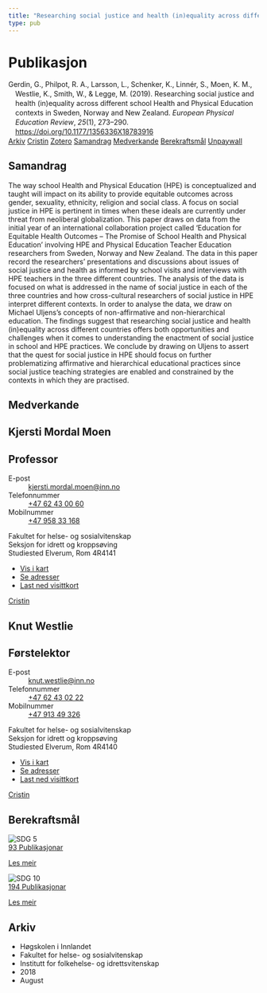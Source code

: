 ```yaml
---
title: "Researching social justice and health (in)equality across different school Health and Physical Education contexts in Sweden, Norway and New Zealand"
type: pub
---
```

<h1>Publikasjon</h1>
<article id="csl-bib-container-9IM4GFE5" class="csl-bib-container">
  <div class="csl-bib-body" style="line-height: 1.35; padding-left: 1em; text-indent:-1em;">
  <div class="csl-entry">Gerdin, G., Philpot, R. A., Larsson, L., Schenker, K., Linn&#xE9;r, S., Moen, K. M., Westlie, K., Smith, W., &amp; Legge, M. (2019). Researching social justice and health (in)equality across different school Health and Physical Education contexts in Sweden, Norway and New Zealand. <i>European Physical Education Review</i>, <i>25</i>(1), 273&#x2013;290. <a href="https://doi.org/10.1177/1356336X18783916">https://doi.org/10.1177/1356336X18783916</a></div>
</div>
  <div class="csl-bib-buttons">
    <a href="#taxonomy-article-9IM4GFE5" class="csl-bib-button">Arkiv</a>
    <a href="https://app.cristin.no/results/show.jsf?id=1599877" alt="Cristin URL" class="csl-bib-button">Cristin</a>
    <a href="http://zotero.org/groups/5022929/items/9IM4GFE5" alt="Zotero URL" class="csl-bib-button">Zotero</a>
    <a href="#abstract-article-9IM4GFE5" class="csl-bib-button">Samandrag</a>
    <a href="#contributors-article-9IM4GFE5" class="csl-bib-button">Medverkande</a>
    <a href="#sdg-article-9IM4GFE5" class="csl-bib-button">Berekraftsmål</a>
    <a href="https://journals.sagepub.com/doi/pdf/10.1177/1356336X18783916" class="csl-bib-button">Unpaywall</a>
  </div>
  <div id="csl-bib-meta-container-9IM4GFE5"></div>
</article>
<div id="csl-bib-meta-9IM4GFE5" class="csl-bib-meta">
  <article id="abstract-article-9IM4GFE5" class="abstract-article">
    <h1>Samandrag</h1>
    The way school Health and Physical Education (HPE) is conceptualized and taught will impact on its 
ability to provide equitable outcomes across gender, sexuality, ethnicity, religion and social class. A 
focus on social justice in HPE is pertinent in times when these ideals are currently under threat 
from neoliberal globalization. This paper draws on data from the initial year of an international 
collaboration project called ‘Education for Equitable Health Outcomes – The Promise of School 
Health and Physical Education’ involving HPE and Physical Education Teacher Education 
researchers from Sweden, Norway and New Zealand. The data in this paper record the 
researchers’ presentations and discussions about issues of social justice and health as informed by 
school visits and interviews with HPE teachers in the three different countries. The analysis of the 
data is focused on what is addressed in the name of social justice in each of the three countries and 
how cross-cultural researchers of social justice in HPE interpret different contexts. In order to 
analyse the data, we draw on Michael Uljens’s concepts of non-affirmative and non-hierarchical 
education. The findings suggest that researching social justice and health (in)equality across different 
countries offers both opportunities and challenges when it comes to understanding the 
enactment of social justice in school and HPE practices. We conclude by drawing on Uljens to 
assert that the quest for social justice in HPE should focus on further problematizing affirmative 
and hierarchical educational practices since social justice teaching strategies are enabled and 
constrained by the contexts in which they are practised.
  </article>
  <article id="contributors-article-9IM4GFE5" class="contributors-article">
    <h1>Medverkande</h1>
    <div class="personas">
<div class="vrtx-hinn-person-card">
<div class="photo">
<i class="lar la-user-circle missing-person"></i>
</div>
<div class="info">
<hgroup><h1>Kjersti Mordal Moen</h1>
<h2>Professor</h2>
</hgroup><dl>
<dt>E-post</dt>
<dd>
<a href="mailto:kjersti.mordal.moen@inn.no">kjersti.mordal.moen@inn.no</a>
</dd>
<dt>Telefonnummer</dt>
<dd><a href="tel:+4762430060">
+47 62 43 00 60
</a></dd>
<dt>Mobilnummer</dt>
<dd><a href="tel:+4795833168">
+47 958 33 168
</a></dd>
</dl>
<p>
Fakultet for helse- og sosialvitenskap<br>
Seksjon for idrett og kroppsøving<br>
Studiested Elverum,
Rom 4R4141
</p>
<ul class="vrtx-hinn-links">
<li><a href="https://www.google.com/maps?q=60.88156,11.53723">Vis i kart</a></li>
<li><a href="https://www.inn.no/finn-en-ansatt/kjersti-mordal-moen.html#vrtx-hinn-addresses">Se adresser</a></li>
<li><a href="https://www.inn.no/finn-en-ansatt/kjersti-mordal-moen.html?vrtx=vcf">Last ned visittkort</a></li>
</ul>
</div>
</div>
<a href="https://app.cristin.no/persons/show.jsf?id=53554" alt="Cristin URL" class="personas-cristin">Cristin</a>
</div> <div class="personas">
<div class="vrtx-hinn-person-card">
<div class="photo">
<i class="lar la-user-circle missing-person"></i>
</div>
<div class="info">
<hgroup><h1>Knut Westlie</h1>
<h2>Førstelektor</h2>
</hgroup><dl>
<dt>E-post</dt>
<dd>
<a href="mailto:knut.westlie@inn.no">knut.westlie@inn.no</a>
</dd>
<dt>Telefonnummer</dt>
<dd><a href="tel:+4762430222">
+47 62 43 02 22
</a></dd>
<dt>Mobilnummer</dt>
<dd><a href="tel:+4791349326">
+47 913 49 326
</a></dd>
</dl>
<p>
Fakultet for helse- og sosialvitenskap<br>
Seksjon for idrett og kroppsøving<br>
Studiested Elverum,
Rom 4R4140
</p>
<ul class="vrtx-hinn-links">
<li><a href="https://www.google.com/maps?q=60.88156,11.53723">Vis i kart</a></li>
<li><a href="https://www.inn.no/finn-en-ansatt/knut-westlie.html#vrtx-hinn-addresses">Se adresser</a></li>
<li><a href="https://www.inn.no/finn-en-ansatt/knut-westlie.html?vrtx=vcf">Last ned visittkort</a></li>
</ul>
</div>
</div>
<a href="https://app.cristin.no/persons/show.jsf?id=620342" alt="Cristin URL" class="personas-cristin">Cristin</a>
</div>
  </article>
  <article id="sdg-article-9IM4GFE5" class="sdg-article">
    <h1>Berekraftsmål</h1>
    <div class="sdg-container"><div id="sdg5" class="sdg">
<img src="{{< params subfolder >}}images/sdg/sdg05_no.png" class="image" alt="SDG 5">
<div class="sdg-overlay">
<a href="{{< params subfolder >}}no/archive/?sdg=5#archive" class="sdg-publication-count"><span>93</span> Publikasjonar</a>
<p><a href="https://www.fn.no/om-fn/fns-baerekraftsmaal/likestilling-mellom-kjoennene?lang=nno-NO" class="sdg-read-more">Les meir</a></p>
</div>
</div> <div id="sdg10" class="sdg">
<img src="{{< params subfolder >}}images/sdg/sdg10_no.png" class="image" alt="SDG 10">
<div class="sdg-overlay">
<a href="{{< params subfolder >}}no/archive/?sdg=10#archive" class="sdg-publication-count"><span>194</span> Publikasjonar</a>
<p><a href="https://www.fn.no/om-fn/fns-baerekraftsmaal/mindre-ulikhet?lang=nno-NO" class="sdg-read-more">Les meir</a></p>
</div>
</div></div>
  </article>
  <article id="taxonomy-article-9IM4GFE5" class="taxonomy-article">
    <h1>Arkiv</h1>
    <ul>
      <li>Høgskolen i Innlandet</li>
      <li>Fakultet for helse- og sosialvitenskap</li>
      <li>Institutt for folkehelse- og idrettsvitenskap</li>
      <li>2018</li>
      <li>August</li>
    </ul>
  </article>
</div>
